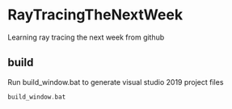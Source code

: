 # RayTracingTheNextWeek
Learning ray tracing the next week from github

## build
Run build_window.bat to generate visual studio 2019 project files
```cpp
build_window.bat
```